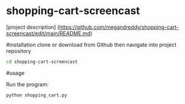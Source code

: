 # shopping-cart-screencast

[project description]
(https://github.com/megandreddy/shopping-cart-screencast/edit/main/README.md)

#installation
clone or download from Github then navigate into project repository

```sh
cd shopping-cart-screencast
```

#usage

Run the program:

```py
python shopping_cart.py
```
